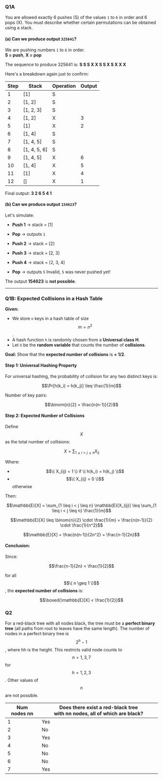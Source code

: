 ### **Q1A**

You are allowed exactly 6 pushes (S) of the values `1` to `6` in order and 6 pops (X). You must describe whether certain permutations can be obtained using a stack.

#### (a) Can we produce output `325641`?

We are pushing numbers `1` to `6` in order.\
**S = push**, **X = pop**

The sequence to produce 325641 is: **S S S X X S S X S X X X** 

Here's a breakdown again just to confirm:

| Step | Stack | Operation | Output |
| --- | --- | --- | --- |
| 1 | [1] | S |  |
| 2 | [1, 2] | S |  |
| 3 | [1, 2, 3] | S |  |
| 4 | [1, 2] | X | 3 |
| 5 | [1] | X | 2 |
| 6 | [1, 4] | S |  |
| 7 | [1, 4, 5] | S |  |
| 8 | [1, 4, 5, 6] | S |  |
| 9 | [1, 4, 5] | X | 6 |
| 10 | [1, 4] | X | 5 |
| 11 | [1] | X | 4 |
| 12 | [] | X | 1 |

Final output: **3 2 6 5 4 1**




#### (b) Can we produce output `154623`?

Let's simulate:

-   **Push 1** → stack = [1]

-   **Pop** → outputs `1`

-   **Push 2** → stack = [2]

-   **Push 3** → stack = [2, 3]

-   **Push 4** → stack = [2, 3, 4]

-   **Pop** → outputs `5` Invalid, `5` was never pushed yet!

The output **154623** is **not possible**.

---

### Q1B: Expected Collisions in a Hash Table

**Given:**

- We store `n` keys in a hash table of size $$m = n^2$$.
- A hash function `h` is randomly chosen from a **Universal class H**.
- Let `X` be the **random variable** that counts the number of **collisions**.

**Goal:** Show that the **expected number of collisions** is **< 1/2**.

#### Step 1: Universal Hashing Property

For universal hashing, the probability of collision for any two distinct keys is:

$$\Pr[h(k_i) = h(k_j)] \leq \frac{1}{m}$$


Number of key pairs:

$$\binom{n}{2} = \frac{n(n-1)}{2}$$


#### Step 2: Expected Number of Collisions

Define $$X$$ as the total number of collisions:

$$X = \sum_{1 \leq i < j \leq n} X_{ij}$$

Where:

- $$\( X_{ij} = 1 \) if \( h(k_i) = h(k_j) \)$$
- $$\( X_{ij} = 0 \)$$ otherwise

Then:

$$\mathbb{E}[X] = \sum_{1 \leq i < j \leq n} \mathbb{E}[X_{ij}] \leq \sum_{1 \leq i < j \leq n} \frac{1}{m}$$

$$\mathbb{E}[X] \leq \binom{n}{2} \cdot \frac{1}{m} = \frac{n(n-1)}{2} \cdot \frac{1}{n^2}$$

$$\mathbb{E}[X] = \frac{n(n-1)}{2n^2} = \frac{n-1}{2n}$$


#### Conclusion:

Since:

$$\frac{n-1}{2n} < \frac{1}{2}$$

for all $$\( n \geq 1 \)$$, the **expected number of collisions** is:

$$\boxed{\mathbb{E}[X] < \frac{1}{2}}$$

### Q2

For a red-black tree with all nodes black, the tree must be a **perfect binary tree** (all paths from root to leaves have the same length). The number of nodes in a perfect binary tree is 
$$2^h-1$$
, where hh is the height. This restricts valid node counts to 
$$n=1,3,7$$
for 
$$h=1,2,3$$
. Other values of 
$$n$$
are not possible.

| Num nodes nn | Does there exist a red-black tree with nn nodes, all of which are black? |
| --- | --- |
| 1 | Yes |
| 2 | No |
| 3 | Yes |
| 4 | No |
| 5 | No |
| 6 | No |
| 7 | Yes |


